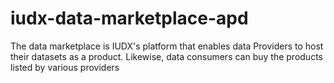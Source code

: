 # iudx-data-marketplace-apd
The data marketplace is IUDX's platform that enables data Providers to host their datasets as a product. Likewise, data consumers can buy the products listed by various providers
